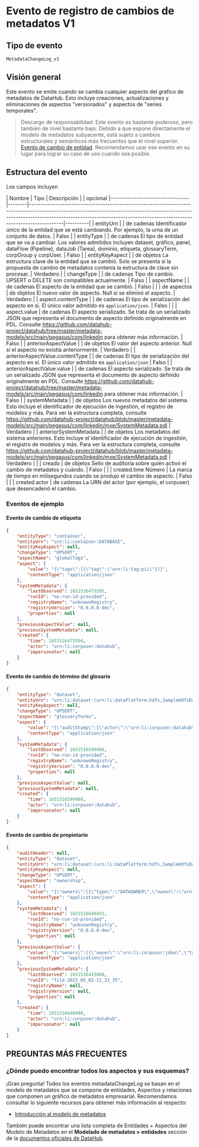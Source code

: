 # Evento de registro de cambios de metadatos V1

## Tipo de evento

`MetadataChangeLog_v1`

## Visión general

Este evento se emite cuando se cambia cualquier aspecto del gráfico de metadatos de DataHub. Esto incluye creaciones, actualizaciones y eliminaciones de aspectos "versionados" y aspectos de "series temporales".

> Descargo de responsabilidad: Este evento es bastante poderoso, pero también de nivel bastante bajo. Debido a que expone directamente el modelo de metadatos subyacente, está sujeto a cambios estructurales y semánticos más frecuentes que el nivel superior. [Evento de cambio de entidad](entity-change-event.md). Recomendamos usar ese evento en su lugar para lograr su caso de uso cuando sea posible.

## Estructura del evento

Los campos incluyen

| Nombre | Tipo | Descripción | | opcional
|---------------------------------|--------|--------------------------------------------------------------------------------------------------------------------------------------------------------------------------------------------------------------------------------------------------------|----------|
| entityUrn | | de cadenas Identificador único de la entidad que se está cambiando. Por ejemplo, la urna de un conjunto de datos.                                                                                                                                                                      | Falso |
| entityType | | de cadenas El tipo de entidad que se va a cambiar. Los valores admitidos incluyen dataset, gráfico, panel, dataFlow (Pipeline), dataJob (Tarea), dominio, etiqueta, glossaryTerm, corpGroup y corpUser.                                                                       | Falso |
| entityKeyAspect | | de objetos La estructura clave de la entidad que se cambió. Solo se presenta si la propuesta de cambio de metadatos contenía la estructura de clave sin procesar.                                                                                                                              | Verdadero |
| changeType | | de cadenas Tipo de cambio. UPSERT o DELETE son compatibles actualmente.                                                                                                                                                                                             | Falso |
| aspectName | | de cadenas El aspecto de la entidad que se cambió.                                                                                                                                                                                                                   | Falso |
| | de aspectos | de objetos El nuevo valor de aspecto. Null si se eliminó el aspecto.                                                                                                                                                                                                  | Verdadero |
| aspect.contentType | | de cadenas El tipo de serialización del aspecto en sí. El único valor admitido es `application/json`.                                                                                                                                                           | Falso |
| | aspect.value | de cadenas El aspecto serializado. Se trata de un serializado JSON que representa el documento de aspecto definido originalmente en PDL. Consulte https://github.com/datahub-project/datahub/tree/master/metadata-models/src/main/pegasus/com/linkedin para obtener más información.                        | Falso |
| anteriorAspectValue | | de objetos El valor del aspecto anterior. Null si el aspecto no existía anteriormente.                                                                                                                                                                                | Verdadero |
| anteriorAspectValue.contentType | | de cadenas El tipo de serialización del aspecto en sí. El único valor admitido es  `application/json`                                                                                                                                                           | Falso |
| anteriorAspectValue.value | | de cadenas El aspecto serializado. Se trata de un serializado JSON que representa el documento de aspecto definido originalmente en PDL. Consulte https://github.com/datahub-project/datahub/tree/master/metadata-models/src/main/pegasus/com/linkedin para obtener más información.                        | Falso |
| systemMetadata | | de objetos Los nuevos metadatos del sistema. Esto incluye el identificador de ejecución de ingestión, el registro de modelos y más. Para ver la estructura completa, consulte https://github.com/datahub-project/datahub/blob/master/metadata-models/src/main/pegasus/com/linkedin/mxe/SystemMetadata.pdl | Verdadero |
| anteriorSystemMetadata | | de objetos Los metadatos del sistema anteriores. Esto incluye el identificador de ejecución de ingestión, el registro de modelos y más. Para ver la estructura completa, consulte https://github.com/datahub-project/datahub/blob/master/metadata-models/src/main/pegasus/com/linkedin/mxe/SystemMetadata.pdl | Verdadero |
| | creado | de objetos Sello de auditoría sobre quién activó el cambio de metadatos y cuándo.                                                                                                                                                                                          | Falso |
| | created.time Número | La marca de tiempo en milisegundos cuando se produjo el cambio de aspecto.                                                                                                                                                                                         | Falso |
| | created.actor | de cadenas La URN del actor (por ejemplo, el corpuser) que desencadenó el cambio.

### Eventos de ejemplo

#### Evento de cambio de etiqueta

```json
{
    "entityType": "container",
    "entityUrn": "urn:li:container:DATABASE",
    "entityKeyAspect": null,
    "changeType": "UPSERT",
    "aspectName": "globalTags",
    "aspect": {
        "value": "{\"tags\":[{\"tag\":\"urn:li:tag:pii\"}]}",
        "contentType": "application/json"
    },
    "systemMetadata": {
        "lastObserved": 1651516475595,
        "runId": "no-run-id-provided",
        "registryName": "unknownRegistry",
        "registryVersion": "0.0.0.0-dev",
        "properties": null
    },
    "previousAspectValue": null,
    "previousSystemMetadata": null,
    "created": {
        "time": 1651516475594,
        "actor": "urn:li:corpuser:datahub",
        "impersonator": null
    }
}
```

#### Evento de cambio de término del glosario

```json
{
    "entityType": "dataset",
    "entityUrn": "urn:li:dataset:(urn:li:dataPlatform:hdfs,SampleHdfsDataset,PROD)",
    "entityKeyAspect": null,
    "changeType": "UPSERT",
    "aspectName": "glossaryTerms",
    "aspect": {
        "value": "{\"auditStamp\":{\"actor\":\"urn:li:corpuser:datahub\",\"time\":1651516599479},\"terms\":[{\"urn\":\"urn:li:glossaryTerm:CustomerAccount\"}]}",
        "contentType": "application/json"
    },
    "systemMetadata": {
        "lastObserved": 1651516599486,
        "runId": "no-run-id-provided",
        "registryName": "unknownRegistry",
        "registryVersion": "0.0.0.0-dev",
        "properties": null
    },
    "previousAspectValue": null,
    "previousSystemMetadata": null,
    "created": {
        "time": 1651516599480,
        "actor": "urn:li:corpuser:datahub",
        "impersonator": null
    }
}
```

#### Evento de cambio de propietario

```json
{
    "auditHeader": null,
    "entityType": "dataset",
    "entityUrn": "urn:li:dataset:(urn:li:dataPlatform:hdfs,SampleHdfsDataset,PROD)",
    "entityKeyAspect": null,
    "changeType": "UPSERT",
    "aspectName": "ownership",
    "aspect": {
        "value": "{\"owners\":[{\"type\":\"DATAOWNER\",\"owner\":\"urn:li:corpuser:datahub\"}],\"lastModified\":{\"actor\":\"urn:li:corpuser:datahub\",\"time\":1651516640488}}",
        "contentType": "application/json"
    },
    "systemMetadata": {
        "lastObserved": 1651516640493,
        "runId": "no-run-id-provided",
        "registryName": "unknownRegistry",
        "registryVersion": "0.0.0.0-dev",
        "properties": null
    },
    "previousAspectValue": {
        "value": "{\"owners\":[{\"owner\":\"urn:li:corpuser:jdoe\",\"type\":\"DATAOWNER\"},{\"owner\":\"urn:li:corpuser:datahub\",\"type\":\"DATAOWNER\"}],\"lastModified\":{\"actor\":\"urn:li:corpuser:jdoe\",\"time\":1581407189000}}",
        "contentType": "application/json"
    },
    "previousSystemMetadata": {
        "lastObserved": 1651516415088,
        "runId": "file-2022_05_02-11_33_35",
        "registryName": null,
        "registryVersion": null,
        "properties": null
    },
    "created": {
        "time": 1651516640490,
        "actor": "urn:li:corpuser:datahub",
        "impersonator": null
    }
}
```

## PREGUNTAS MÁS FRECUENTES

### ¿Dónde puedo encontrar todos los aspectos y sus esquemas?

¡Gran pregunta! Todos los eventos metadataChangeLog se basan en el modelo de metadatos que se compone de entidades,
Aspectos y relaciones que componen un gráfico de metadatos empresarial. Recomendamos consultar lo siguiente
recursos para obtener más información al respecto:

*   [Introducción al modelo de metadatos](https://datahubproject.io/docs/metadata-modeling/metadata-model)

También puede encontrar una lista completa de Entidades + Aspectos del Modelo de Metadatos en el **Modelado de metadatos > entidades** sección de la [documentos oficiales de DataHub](https://datahubproject.io/docs/).
